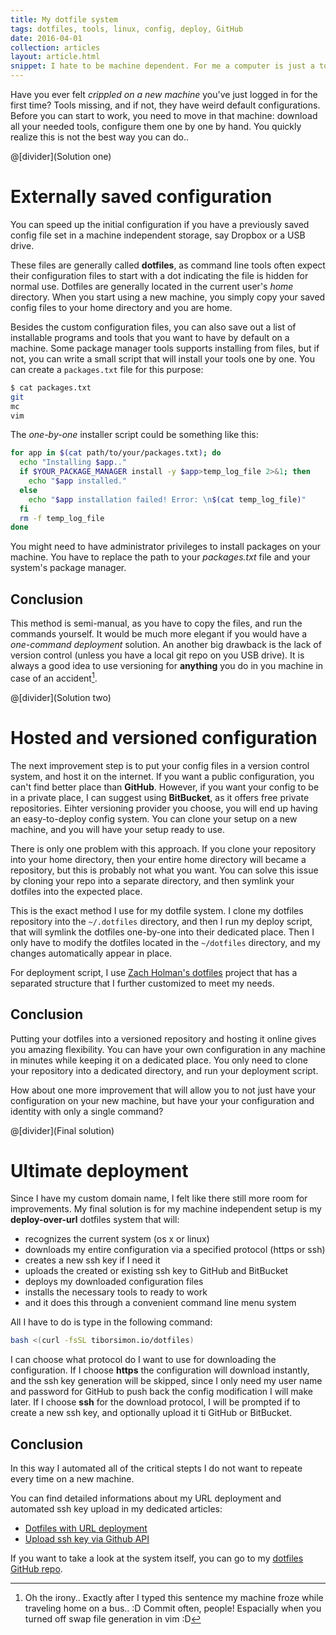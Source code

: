 ```yaml
---
title: My dotfile system
tags: dotfiles, tools, linux, config, deploy, GitHub
date: 2016-04-01
collection: articles
layout: article.html
snippet: I hate to be machine dependent. For me a computer is just a tool to get things done. If one breaks down for various reasons or I switch machine I want to have my tools and setup without any manual configuration.
---
```


Have you ever felt _crippled on a new machine_ you've just logged in for the first time? Tools missing, and if not, they have weird default configurations. Before you can start to work, you need to move in that machine: download all your needed tools, configure them one by one by hand. You quickly realize this is not the best way you can do..

@[divider](Solution one)

# Externally saved configuration

You can speed up the initial configuration if you have a previously saved config file set in a machine independent storage, say Dropbox or a USB drive.

These files are generally called __dotfiles__, as command line tools often expect their configuration files to start with a dot indicating the file is hidden for normal use. Dotfiles are generally located in the current user's _home_ directory. When you start using a new machine, you simply  copy your saved config files to your home directory and you are home.

Besides the custom configuration files, you can also save out a list of installable programs and tools that you want to have by default on a machine. Some package manager tools supports installing from files, but if not, you can write a small script that will install your tools one by one. You can create a `packages.txt` file for this purpose:


``` bash
$ cat packages.txt
git
mc
vim
```

The _one-by-one_ installer script could be something like this:

``` bash
for app in $(cat path/to/your/packages.txt); do
  echo "Installing $app.."
  if $YOUR_PACKAGE_MANAGER install -y $app>temp_log_file 2>&1; then
    echo "$app installed."
  else
    echo "$app installation failed! Error: \n$(cat temp_log_file)"
  fi
  rm -f temp_log_file
done
```

You might need to have administrator privileges to install packages on your machine. You have to replace the path to your _packages.txt_ file and your system's package manager.

## Conclusion

This method is semi-manual, as you have to copy the files, and run the commands yourself. It would be much more elegant if you would have a _one-command deployment_ solution. An another big drawback is the lack of version control (unless you have a local git repo on you USB drive). It is always a good idea to use versioning for __anything__ you do in you machine in case of an accident[^1].


@[divider](Solution two)

# Hosted and versioned configuration

The next improvement step is to put your config files in a version control system, and host it on the internet. If you want a public configuration, you can't find better place than __GitHub__. However, if you want your config to be in a private place, I can suggest using __BitBucket__, as it offers free private repositories. Eihter versioning provider you choose, you will end up having an easy-to-deploy config system. You can clone your setup on a new machine, and you will have your setup ready to use.

There is only one problem with this approach. If you clone your repository into your home directory, then your entire home directory will became a repository, but this is probably not what you want. You can solve this issue by cloning your repo into a separate directory, and then symlink your dotfiles into the expected place.

This is the exact method I use for my dotfile system. I clone my dotfiles repository into the `~/.dotfiles` directory, and then I run my deploy script, that will symlink the dotfiles one-by-one into their dedicated place. Then I only have to modify the dotfiles located in the `~/dotfiles` directory, and my changes automatically appear in place.

For deployment script, I use [Zach Holman's dotfiles](https://github.com/holman/dotfiles) project that has a separated structure that I further customized to meet my needs.

## Conclusion

Putting your dotfiles into a versioned repository and hosting it online gives you amazing flexibility. You can have your own configuration in any machine in minutes while keeping it on a dedicated place. You only need to clone your repository into a dedicated directory, and run your deployment script.

How about one more improvement that will allow you to not just have your configuration on your new machine, but have your your configuration and identity with only a single command?

@[divider](Final solution)

# Ultimate deployment

Since I have my custom domain name, I felt like there still more room for improvements. My final solution is for my machine independent setup is my __deploy-over-url__ dotfiles system that will:

- recognizes the current system (os x or linux)
- downloads my entire configuration via a specified protocol (https or ssh)
- creates a new ssh key if I need it
- uploads the created or existing ssh key to GitHub and BitBucket
- deploys my downloaded configuration files
- installs the necessary tools to ready to work
- and it does this through a convenient command line menu system

All I have to do is type in the following command:

``` bash
bash <(curl -fsSL tiborsimon.io/dotfiles)
```

I can choose what protocol do I want to use for downloading the configuration. If I choose __https__ the configuration will download instantly, and the ssh key generation will be skipped, since I only need my user name and password for GitHub to push back the config modification I will make later. If I choose __ssh__ for the download protocol, I will be prompted if to create a new ssh key, and optionally upload it ti GitHub or BitBucket.

## Conclusion

In this way I automated all of the critical stepts I do not want to repeate every time on a new machine.

You can find detailed informations about my URL deployment and automated ssh key upload in my dedicated articles:

- [Dotfiles with URL deployment](https://tiborsimon.io/tools/dotfiles-with-url-deployment/)
- [Upload ssh key via Github API](https://tiborsimon.io/programming/upload-ssh-key-via-github-api/)

If you want to take a look at the system itself, you can go to my [dotfiles GitHub repo](https://github.com/tiborsimon/dotfiles).

[^1]: Oh the irony.. Exactly after I typed this sentence my machine froze while traveling home on a bus.. :D Commit often, people! Espacially when you turned off swap file generation in vim :D

